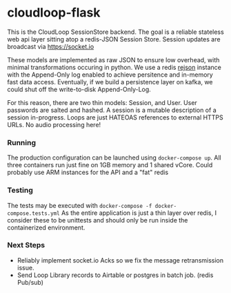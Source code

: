 # cloudloop-flask

This is the CloudLoop SessionStore backend.
The goal is a reliable stateless web api layer sitting atop a redis-JSON Session Store.
Session updates are broadcast via https://socket.io

These models are implemented as raw JSON to ensure low overhead, with minimal transformations occuring in python.
We use a redis [rejson](https://oss.redislabs.com/redisjson/) instance with the Append-Only log enabled to achieve persitence and in-memory fast data access. Eventually, if we build a persistence layer on kafka, we could shut off the write-to-disk Append-Only-Log.

For this reason, there are two thin models: Session, and User.
User passwords are salted and hashed.
A session is a mutable description of a session in-progress. 
Loops are just HATEOAS references to external HTTPS URLs. No audio processing here!

### Running
The production configuration can be launched using `docker-compose up`.
All three containers run just fine on 1GB memory and 1 shared vCore. Could probably use ARM instances for the API and a "fat" redis

### Testing
The tests may be executed with `docker-compose -f docker-compose.tests.yml`
As the entire application is just a thin layer over redis, I consider these to be unittests and should only be run inside the containerized environment.

### Next Steps
- Reliably implement socket.io Acks so we fix the message retransmission issue.
- Send Loop Library records to Airtable or postgres in batch job. (redis Pub/sub)
